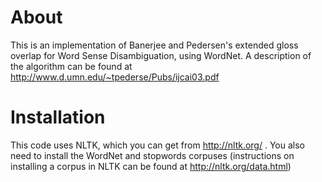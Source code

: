 About
=====

This is an implementation of Banerjee and Pedersen's extended gloss overlap for Word Sense Disambiguation, using WordNet.
A description of the algorithm can be found at http://www.d.umn.edu/~tpederse/Pubs/ijcai03.pdf

Installation
============

This code uses NLTK, which you can get from http://nltk.org/ . You also need to install the WordNet and stopwords corpuses (instructions on installing a corpus in NLTK can be found at http://nltk.org/data.html)